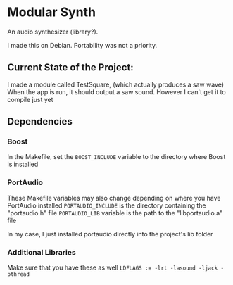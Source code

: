 # Modular Synth
An audio synthesizer (library?).

I made this on Debian. Portability was not a priority.

## Current State of the Project:
I made a module called TestSquare, (which actually produces a saw wave)
When the app is run, it should output a saw sound.
However I can't get it to compile just yet

## Dependencies
### Boost
In the Makefile, set the `BOOST_INCLUDE` variable to the directory where Boost is installed

### PortAudio
These Makefile variables may also change depending on where you have PortAudio installed
`PORTAUDIO_INCLUDE` is the directory containing the "portaudio.h" file
`PORTAUDIO_LIB` variable is the path to the "libportaudio.a" file

In my case, I just installed portaudio directly into the project's lib folder

### Additional Libraries
Make sure that you have these as well
`LDFLAGS := -lrt -lasound -ljack -pthread`
